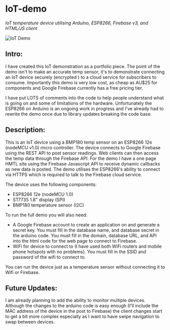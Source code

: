 # IoT-demo
*IoT temperature device utilising Arduino, ESP8266, Firebase v3, and HTML/JS client*

![IoT Demo](http://www.nuke66.com/temp/IoT_demo.jpg)

## Intro:
I have created this IoT demonstration as a portfolio piece.  The point of the demo isn't to make an accurate temp sensor, it's to demonstrate connecting an IoT device securely (encrypted ) to a cloud service for subscribers to consume.  Importantly this demo is very low cost, as cheap as AU$25 for components and Google Firebase currently has a free pricing tier.

I have put LOTS of comments into the code to help people understand what is going on and some of limitations of the hardware.  Unfortunately the ESP8266 on Arduino is an ongoing work in progress and I've already had to rewrite the demo once due to library updates breaking the code base.   

## Description:
This is an IoT device using a BMP180 temp sensor on an ESP8266 12e (nodeMCU v1.0) micro controller.  The device connects to Google Firebase using the REST API to post sensor readings. Web clients can then access the temp data through the Firebase API.   For the demo I have a one page HMTL site using the Firebase Javascript API to receive dynamic callbacks as new data is posted.  The demo utilises the ESP8266's ability to connect via HTTPS which is required to talk to the Firebase cloud service.
 
The device uses the following components:
 - ESP8266 12e (nodeMCU 1.0)
 - ST7735 1.8" display (SPI)
 - BMP180 temperature sensor (I2C)
 
To run the full demo you will also need:
 - A Google Firebase account to create an application on and generate a secret key.  You must fill in the database name, and database secret in the arduino code.  You must fill in the domain, database URL, and API into the html code for the web page to connect to Firebase.
 - WiFi for device to connect to (I have used both WiFi routers and mobile phone hotspots with no problems).  You must fill in the SSID and password of the wifi to connect to.
 
You can run the device just as a temperature sensor without connecting it to Wifi or Firebase.

## Future Updates:
I am already planning to add the ability to monitor multiple devices.  Although the changes to the arduino code is easy enough (I'll include the MAC address of the device in the post to Firebase) the client changes start to get a bit more complex especially as I want to have swipe navigation to swap between devices.
